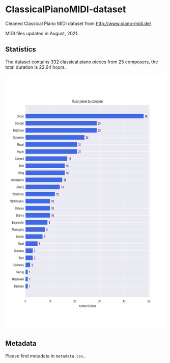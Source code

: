 # ClassicalPianoMIDI-dataset
Cleaned Classical Piano MIDI dataset from http://www.piano-midi.de/

MIDI files updated in August, 2021.

## Statistics

The dataset contains 332 classical piano pieces from 25 composers, the total duration is 22.64 hours.

<img src="statistics.svg" alt="MarineGEO circle logo" style="height: 800px; width:800px;"/>

## Metadata

Please find metadata in `metadata.csv`..

